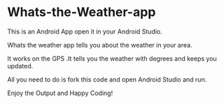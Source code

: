 # Whats-the-Weather-app
This is an Android App open it in your Android Studio.

Whats the weather app tells you about the weather in your area.

It works on the GPS .It tells you the weather with degrees and keeps you updated.

All you need to do is fork this code and open Android Studio and run.

Enjoy the Output and Happy Coding!
